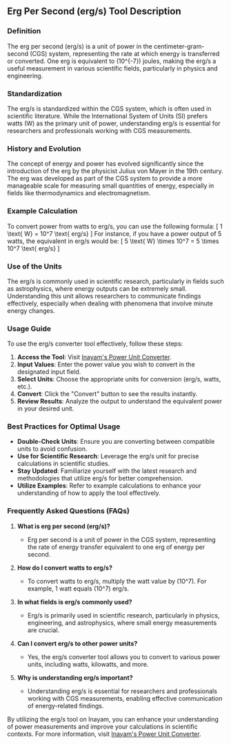 ## Erg Per Second (erg/s) Tool Description

### Definition
The erg per second (erg/s) is a unit of power in the centimeter-gram-second (CGS) system, representing the rate at which energy is transferred or converted. One erg is equivalent to \(10^{-7}\) joules, making the erg/s a useful measurement in various scientific fields, particularly in physics and engineering.

### Standardization
The erg/s is standardized within the CGS system, which is often used in scientific literature. While the International System of Units (SI) prefers watts (W) as the primary unit of power, understanding erg/s is essential for researchers and professionals working with CGS measurements.

### History and Evolution
The concept of energy and power has evolved significantly since the introduction of the erg by the physicist Julius von Mayer in the 19th century. The erg was developed as part of the CGS system to provide a more manageable scale for measuring small quantities of energy, especially in fields like thermodynamics and electromagnetism.

### Example Calculation
To convert power from watts to erg/s, you can use the following formula:
\[ 
1 \text{ W} = 10^7 \text{ erg/s} 
\]
For instance, if you have a power output of 5 watts, the equivalent in erg/s would be:
\[ 
5 \text{ W} \times 10^7 = 5 \times 10^7 \text{ erg/s} 
\]

### Use of the Units
The erg/s is commonly used in scientific research, particularly in fields such as astrophysics, where energy outputs can be extremely small. Understanding this unit allows researchers to communicate findings effectively, especially when dealing with phenomena that involve minute energy changes.

### Usage Guide
To use the erg/s converter tool effectively, follow these steps:
1. **Access the Tool**: Visit [Inayam's Power Unit Converter](https://www.inayam.co/unit-converter/power).
2. **Input Values**: Enter the power value you wish to convert in the designated input field.
3. **Select Units**: Choose the appropriate units for conversion (erg/s, watts, etc.).
4. **Convert**: Click the "Convert" button to see the results instantly.
5. **Review Results**: Analyze the output to understand the equivalent power in your desired unit.

### Best Practices for Optimal Usage
- **Double-Check Units**: Ensure you are converting between compatible units to avoid confusion.
- **Use for Scientific Research**: Leverage the erg/s unit for precise calculations in scientific studies.
- **Stay Updated**: Familiarize yourself with the latest research and methodologies that utilize erg/s for better comprehension.
- **Utilize Examples**: Refer to example calculations to enhance your understanding of how to apply the tool effectively.

### Frequently Asked Questions (FAQs)

1. **What is erg per second (erg/s)?**
   - Erg per second is a unit of power in the CGS system, representing the rate of energy transfer equivalent to one erg of energy per second.

2. **How do I convert watts to erg/s?**
   - To convert watts to erg/s, multiply the watt value by \(10^7\). For example, 1 watt equals \(10^7\) erg/s.

3. **In what fields is erg/s commonly used?**
   - Erg/s is primarily used in scientific research, particularly in physics, engineering, and astrophysics, where small energy measurements are crucial.

4. **Can I convert erg/s to other power units?**
   - Yes, the erg/s converter tool allows you to convert to various power units, including watts, kilowatts, and more.

5. **Why is understanding erg/s important?**
   - Understanding erg/s is essential for researchers and professionals working with CGS measurements, enabling effective communication of energy-related findings. 

By utilizing the erg/s tool on Inayam, you can enhance your understanding of power measurements and improve your calculations in scientific contexts. For more information, visit [Inayam's Power Unit Converter](https://www.inayam.co/unit-converter/power).